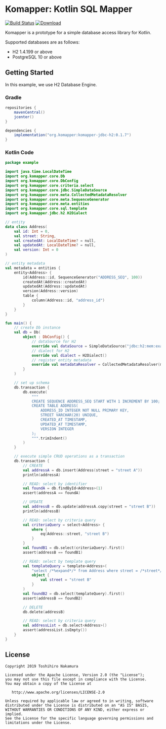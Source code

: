 Komapper: Kotlin SQL Mapper
===========================

[![Build Status](https://travis-ci.org/nakamura-to/komapper.svg?branch=master)](https://travis-ci.org/nakamura-to/komapper)
[ ![Download](https://api.bintray.com/packages/nakamura-to/maven/komapper-core/images/download.svg) ](https://bintray.com/nakamura-to/maven/komapper-core/_latestVersion)

Komapper is a prototype for a simple database access library for Kotlin.

Supported databases are as follows:

- H2 1.4.199 or above
- PostgreSQL 10 or above 

## Getting Started

In this example, we use H2 Database Engine.

### Gradle

```groovy
repositories {
    mavenCentral()
    jcenter()
}

dependencies {
    implementation("org.komapper:komapper-jdbc-h2:0.1.7")
}
```

### Kotlin Code

```kotlin
package example

import java.time.LocalDateTime
import org.komapper.core.Db
import org.komapper.core.DbConfig
import org.komapper.core.criteria.select
import org.komapper.core.jdbc.SimpleDataSource
import org.komapper.core.meta.CollectedMetadataResolver
import org.komapper.core.meta.SequenceGenerator
import org.komapper.core.meta.entities
import org.komapper.core.sql.template
import org.komapper.jdbc.h2.H2Dialect

// entity
data class Address(
    val id: Int = 0,
    val street: String,
    val createdAt: LocalDateTime? = null,
    val updatedAt: LocalDateTime? = null,
    val version: Int = 0
)

// entity metadata
val metadata = entities {
    entity<Address> {
        id(Address::id, SequenceGenerator("ADDRESS_SEQ", 100))
        createdAt(Address::createdAt)
        updatedAt(Address::updatedAt)
        version(Address::version)
        table {
            column(Address::id, "address_id")
        }
    }
}

fun main() {
    // create Db instance
    val db = Db(
        object : DbConfig() {
            // dataSource for H2
            override val dataSource = SimpleDataSource("jdbc:h2:mem:example;DB_CLOSE_DELAY=-1")
            // dialect for H2
            override val dialect = H2Dialect()
            // register entity metadata
            override val metadataResolver = CollectedMetadataResolver(metadata)
        }
    )

    // set up schema
    db.transaction {
        db.execute(
            """
            CREATE SEQUENCE ADDRESS_SEQ START WITH 1 INCREMENT BY 100;
            CREATE TABLE ADDRESS(
                ADDRESS_ID INTEGER NOT NULL PRIMARY KEY,
                STREET VARCHAR(20) UNIQUE,
                CREATED_AT TIMESTAMP,
                UPDATED_AT TIMESTAMP,
                VERSION INTEGER
            );
            """.trimIndent()
        )
    }

    // execute simple CRUD operations as a transaction
    db.transaction {
        // CREATE
        val addressA = db.insert(Address(street = "street A"))
        println(addressA)

        // READ: select by identifier
        val foundA = db.findById<Address>(1)
        assert(addressA == foundA)

        // UPDATE
        val addressB = db.update(addressA.copy(street = "street B"))
        println(addressB)

        // READ: select by criteria query
        val criteriaQuery = select<Address> {
            where {
                eq(Address::street, "street B")
            }
        }
        val foundB1 = db.select(criteriaQuery).first()
        assert(addressB == foundB1)

        // READ: select by template query
        val templateQuery = template<Address>(
            "select /*%expand*/* from Address where street = /*street*/'test'",
            object {
                val street = "street B"
            }
        )
        val foundB2 = db.select(templateQuery).first()
        assert(addressB == foundB2)

        // DELETE
        db.delete(addressB)

        // READ: select by criteria query
        val addressList = db.select<Address>()
        assert(addressList.isEmpty())
    }
}
```

## License

```
Copyright 2019 Toshihiro Nakamura

Licensed under the Apache License, Version 2.0 (the "License");
you may not use this file except in compliance with the License.
You may obtain a copy of the License at

   http://www.apache.org/licenses/LICENSE-2.0

Unless required by applicable law or agreed to in writing, software
distributed under the License is distributed on an "AS IS" BASIS,
WITHOUT WARRANTIES OR CONDITIONS OF ANY KIND, either express or implied.
See the License for the specific language governing permissions and
limitations under the License.
```

